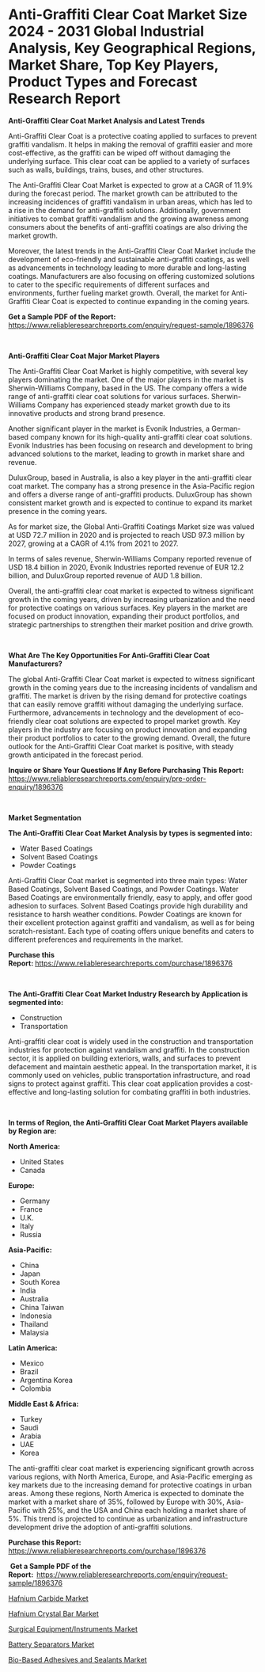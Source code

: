 <p><h1>Anti-Graffiti Clear Coat Market Size 2024 - 2031 Global Industrial Analysis, Key Geographical Regions, Market Share, Top Key Players, Product Types and Forecast Research Report</h1></p><p><strong>Anti-Graffiti Clear Coat Market Analysis and Latest Trends</strong></p>
<p><p>Anti-Graffiti Clear Coat is a protective coating applied to surfaces to prevent graffiti vandalism. It helps in making the removal of graffiti easier and more cost-effective, as the graffiti can be wiped off without damaging the underlying surface. This clear coat can be applied to a variety of surfaces such as walls, buildings, trains, buses, and other structures.</p><p>The Anti-Graffiti Clear Coat Market is expected to grow at a CAGR of 11.9% during the forecast period. The market growth can be attributed to the increasing incidences of graffiti vandalism in urban areas, which has led to a rise in the demand for anti-graffiti solutions. Additionally, government initiatives to combat graffiti vandalism and the growing awareness among consumers about the benefits of anti-graffiti coatings are also driving the market growth.</p><p>Moreover, the latest trends in the Anti-Graffiti Clear Coat Market include the development of eco-friendly and sustainable anti-graffiti coatings, as well as advancements in technology leading to more durable and long-lasting coatings. Manufacturers are also focusing on offering customized solutions to cater to the specific requirements of different surfaces and environments, further fueling market growth. Overall, the market for Anti-Graffiti Clear Coat is expected to continue expanding in the coming years.</p></p>
<p><strong>Get a Sample PDF of the Report:&nbsp;</strong> <a href="https://www.reliableresearchreports.com/enquiry/request-sample/1896376">https://www.reliableresearchreports.com/enquiry/request-sample/1896376</a></p>
<p>&nbsp;</p>
<p><strong>Anti-Graffiti Clear Coat Major Market Players</strong></p>
<p><p>The Anti-Graffiti Clear Coat Market is highly competitive, with several key players dominating the market. One of the major players in the market is Sherwin-Williams Company, based in the US. The company offers a wide range of anti-graffiti clear coat solutions for various surfaces. Sherwin-Williams Company has experienced steady market growth due to its innovative products and strong brand presence.</p><p>Another significant player in the market is Evonik Industries, a German-based company known for its high-quality anti-graffiti clear coat solutions. Evonik Industries has been focusing on research and development to bring advanced solutions to the market, leading to growth in market share and revenue.</p><p>DuluxGroup, based in Australia, is also a key player in the anti-graffiti clear coat market. The company has a strong presence in the Asia-Pacific region and offers a diverse range of anti-graffiti products. DuluxGroup has shown consistent market growth and is expected to continue to expand its market presence in the coming years.</p><p>As for market size, the Global Anti-Graffiti Coatings Market size was valued at USD 72.7 million in 2020 and is projected to reach USD 97.3 million by 2027, growing at a CAGR of 4.1% from 2021 to 2027.</p><p>In terms of sales revenue, Sherwin-Williams Company reported revenue of USD 18.4 billion in 2020, Evonik Industries reported revenue of EUR 12.2 billion, and DuluxGroup reported revenue of AUD 1.8 billion.</p><p>Overall, the anti-graffiti clear coat market is expected to witness significant growth in the coming years, driven by increasing urbanization and the need for protective coatings on various surfaces. Key players in the market are focused on product innovation, expanding their product portfolios, and strategic partnerships to strengthen their market position and drive growth.</p></p>
<p>&nbsp;</p>
<p><strong>What Are The Key Opportunities For Anti-Graffiti Clear Coat Manufacturers?</strong></p>
<p><p>The global Anti-Graffiti Clear Coat market is expected to witness significant growth in the coming years due to the increasing incidents of vandalism and graffiti. The market is driven by the rising demand for protective coatings that can easily remove graffiti without damaging the underlying surface. Furthermore, advancements in technology and the development of eco-friendly clear coat solutions are expected to propel market growth. Key players in the industry are focusing on product innovation and expanding their product portfolios to cater to the growing demand. Overall, the future outlook for the Anti-Graffiti Clear Coat market is positive, with steady growth anticipated in the forecast period.</p></p>
<p><strong>Inquire or Share Your Questions If Any Before Purchasing This Report:</strong> <a href="https://www.reliableresearchreports.com/enquiry/pre-order-enquiry/1896376">https://www.reliableresearchreports.com/enquiry/pre-order-enquiry/1896376</a></p>
<p>&nbsp;</p>
<p><strong>Market Segmentation</strong></p>
<p><strong>The Anti-Graffiti Clear Coat Market Analysis by types is segmented into:</strong></p>
<p><ul><li>Water Based Coatings</li><li>Solvent Based Coatings</li><li>Powder Coatings</li></ul></p>
<p><p>Anti-Graffiti Clear Coat market is segmented into three main types: Water Based Coatings, Solvent Based Coatings, and Powder Coatings. Water Based Coatings are environmentally friendly, easy to apply, and offer good adhesion to surfaces. Solvent Based Coatings provide high durability and resistance to harsh weather conditions. Powder Coatings are known for their excellent protection against graffiti and vandalism, as well as for being scratch-resistant. Each type of coating offers unique benefits and caters to different preferences and requirements in the market.</p></p>
<p><strong>Purchase this Report:&nbsp;</strong><a href="https://www.reliableresearchreports.com/purchase/1896376">https://www.reliableresearchreports.com/purchase/1896376</a></p>
<p>&nbsp;</p>
<p><strong>The Anti-Graffiti Clear Coat Market Industry Research by Application is segmented into:</strong></p>
<p><ul><li>Construction</li><li>Transportation</li></ul></p>
<p><p>Anti-graffiti clear coat is widely used in the construction and transportation industries for protection against vandalism and graffiti. In the construction sector, it is applied on building exteriors, walls, and surfaces to prevent defacement and maintain aesthetic appeal. In the transportation market, it is commonly used on vehicles, public transportation infrastructure, and road signs to protect against graffiti. This clear coat application provides a cost-effective and long-lasting solution for combating graffiti in both industries.</p></p>
<p>&nbsp;</p>
<p><strong>In terms of Region, the Anti-Graffiti Clear Coat Market Players available by Region are:</strong></p>
<p>
    <p> <strong> North America: </strong>
        <ul>
            <li>United States</li>
            <li>Canada</li>
        </ul>
        </p> 
    <p> <strong> Europe: </strong>
        <ul>
            <li>Germany</li>
            <li>France</li>
            <li>U.K.</li>
            <li>Italy</li>
            <li>Russia</li>
        </ul>
        </p> 
    <p> <strong> Asia-Pacific: </strong>
        <ul>
            <li>China</li>
            <li>Japan</li>
            <li>South Korea</li>
            <li>India</li>
            <li>Australia</li>
            <li>China Taiwan</li>
            <li>Indonesia</li>
            <li>Thailand</li>
            <li>Malaysia</li>
        </ul>
        </p> 
    <p> <strong> Latin America: </strong>
        <ul>
            <li>Mexico</li>
            <li>Brazil</li>
            <li>Argentina Korea</li>
            <li>Colombia</li>
        </ul>
        </p> 
    <p> <strong> Middle East & Africa: </strong>
        <ul>
            <li>Turkey</li>
            <li>Saudi</li>
            <li>Arabia</li>
            <li>UAE</li>
            <li>Korea</li>
        </ul>
    </p>
    </p>
<p><p>The anti-graffiti clear coat market is experiencing significant growth across various regions, with North America, Europe, and Asia-Pacific emerging as key markets due to the increasing demand for protective coatings in urban areas. Among these regions, North America is expected to dominate the market with a market share of 35%, followed by Europe with 30%, Asia-Pacific with 25%, and the USA and China each holding a market share of 5%. This trend is projected to continue as urbanization and infrastructure development drive the adoption of anti-graffiti solutions.</p></p>
<p><strong>Purchase this Report: </strong><a href="https://www.reliableresearchreports.com/purchase/1896376">https://www.reliableresearchreports.com/purchase/1896376</a></p>
<p>&nbsp;<strong>Get a Sample PDF of the Report:&nbsp;&nbsp;</strong><a href="https://www.reliableresearchreports.com/enquiry/request-sample/1896376">https://www.reliableresearchreports.com/enquiry/request-sample/1896376</a></p>
<p><strong></strong></p>
<p><p><a href="https://view.publitas.com/reportprime-1/hafnium-carbide-market-insights-market-players-and-forecast-till-2031/">Hafnium Carbide Market</a></p><p><a href="https://view.publitas.com/reportprime-1/hafnium-crystal-bar-market-size-market-share-and-global-market-analysis-report-2024-2031/">Hafnium Crystal Bar Market</a></p><p><a href="https://extreme-scabiosa-c81.notion.site/Surgical-Equipment-Instruments-Market-Size-2024-2031-Global-Industrial-Analysis-Key-Geographical--d2e8d4ef41864e158ae69fca435a84a3">Surgical Equipment/Instruments Market</a></p><p><a href="https://metal-farmhouse-e95.notion.site/Battery-Separators-Market-Size-Share-Trends-Analysis-Report-By-Material-By-Type-By-End-user-By-25ab41b4b0504ff9a0afb346d858bb4d">Battery Separators Market</a></p><p><a href="https://github.com/danielneavesallisons03mba/Market-Research-Report-List-1/blob/main/bio-based-adhesives-and-sealants-market.md">Bio-Based Adhesives and Sealants Market</a></p></p>